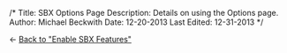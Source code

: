 /*
Title: SBX Options Page
Description: Details on using the Options page.
Author: Michael Beckwith
Date: 12-20-2013
Last Edited: 12-31-2013
 */

&larr; [Back to "Enable SBX Features"](../enable_sbx_features/)
